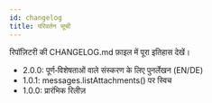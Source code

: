 ```yaml
---
id: changelog
title: परिवर्तन सूची
---
```


रिपॉज़िटरी की CHANGELOG.md फ़ाइल में पूरा इतिहास देखें।

- 2.0.0: पूर्ण‑विशेषताओं वाले संस्करण के लिए पुनर्लेखन (EN/DE)
- 1.0.1: messages.listAttachments() पर स्विच
- 1.0.0: प्रारंभिक रिलीज़
